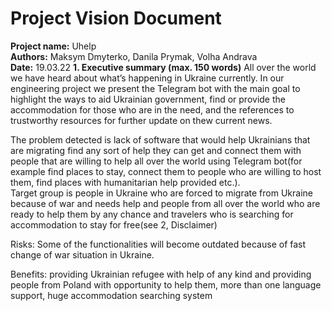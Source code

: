 # Project Vision Document
**Project name:** Uhelp  
**Authors:** Maksym Dmyterko, Danila Prymak, Volha Andrava  
**Date:** 19.03.22
**1. Executive summary (max. 150 words)**
All over the world we have  heard about what’s happening in Ukraine currently. In our engineering project we present the Telegram bot with the main goal to highlight the ways to aid Ukrainian government, find or provide the accommodation for those who are in the need, and the references to trustworthy resources for further update on thew current news.

The problem detected is lack of software that would help Ukrainians that are migrating find any sort of help they can get and connect them with people that are willing to help all over the world using Telegram bot(for example find places to stay, connect them to people who are willing to host them, find places with humanitarian help provided etc.).    
Target group is people in Ukraine who are forced to migrate from Ukraine because of war and needs help and people from all over the world who are ready to help them by any chance and travelers who is searching for accommodation to stay for free(see 2, Disclaimer)  

Risks: Some of the functionalities will become outdated because of fast change of war situation in Ukraine.

Benefits: providing Ukrainian refugee with help of any kind and providing people from Poland with opportunity to help them, more than one language support, huge accommodation searching system 
